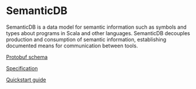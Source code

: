 # SemanticDB

SemanticDB is a data model for semantic information such as symbols and types
about programs in Scala and other languages. SemanticDB decouples production
and consumption of semantic information, establishing documented means for
communication between tools.

[Protobuf schema](semanticdb/semanticdb3.proto)

[Specification](semanticdb/semanticdb3.md)

[Quickstart guide](semanticdb/guide.md)
